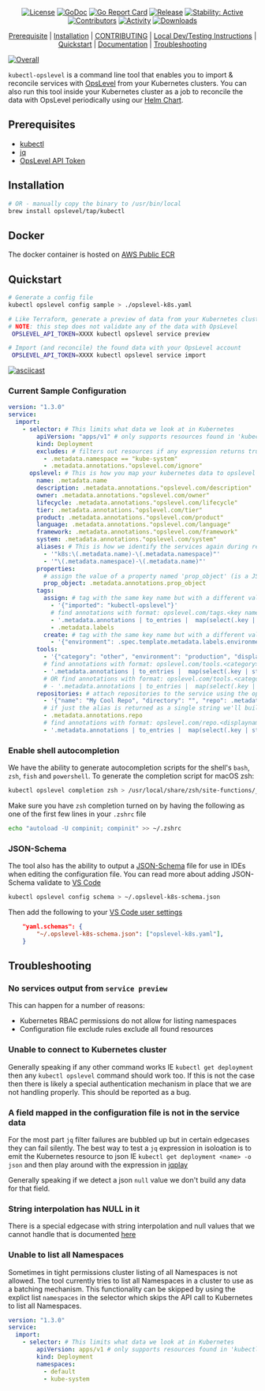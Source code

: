 <p align="center">
    <a href="https://github.com/OpsLevel/kubectl-opslevel/blob/main/LICENSE">
        <img src="https://img.shields.io/github/license/OpsLevel/kubectl-opslevel.svg" alt="License" /></a>
    <a href="https://pkg.go.dev/github.com/OpsLevel/kubectl-opslevel">
        <img src="https://pkg.go.dev/badge/github.com/OpsLevel/kubectl-opslevel" alt="GoDoc" /></a>
    <a href="https://goreportcard.com/report/github.com/OpsLevel/kubectl-opslevel">
        <img src="https://goreportcard.com/badge/github.com/OpsLevel/kubectl-opslevel" alt="Go Report Card" /></a>
    <a href="https://GitHub.com/OpsLevel/kubectl-opslevel/releases/">
        <img src="https://img.shields.io/github/v/release/OpsLevel/kubectl-opslevel" alt="Release" /></a>
    <a href="https://masterminds.github.io/stability/active.html">
        <img src="https://masterminds.github.io/stability/active.svg" alt="Stability: Active" /></a>
    <a href="https://github.com/OpsLevel/kubectl-opslevel/graphs/contributors">
        <img src="https://img.shields.io/github/contributors/OpsLevel/kubectl-opslevel" alt="Contributors" /></a>
    <a href="https://github.com/OpsLevel/kubectl-opslevel/pulse">
        <img src="https://img.shields.io/github/commit-activity/m/OpsLevel/kubectl-opslevel" alt="Activity" /></a>
    <a href="https://github.com/OpsLevel/kubectl-opslevel/releases">
        <img src="https://img.shields.io/github/downloads/OpsLevel/kubectl-opslevel/total" alt="Downloads" /></a>
</p>

<p align="center">
 <a href="#prerequisite">Prerequisite</a> |
 <a href="#installation">Installation</a> |
 <a href="./CONTRIBUTING.md">CONTRIBUTING</a> |
 <a href="./docs/Local-Development.md">Local Dev/Testing Instructions</a> |
 <a href="#quickstart">Quickstart</a> |
 <a href="https://docs.opslevel.com/docs/kubernetes-integration">Documentation</a> |
 <a href="#troubleshooting">Troubleshooting</a>
</p>

[![Overall](https://img.shields.io/endpoint?style=flat&url=https%3A%2F%2Fapp.opslevel.com%2Fapi%2Fservice_level%2F4SZo_XBzNM8K84zLHYdEXCcvBL6q_pTzUMSR09DmnZM)](https://app.opslevel.com/services/opslevel_kubernetes_sync/maturity-report)

`kubectl-opslevel` is a command line tool that enables you to import & reconcile services with [OpsLevel](https://www.opslevel.com/) from your Kubernetes clusters.  You can also run this tool inside your Kubernetes cluster as a job to reconcile the data with OpsLevel periodically using our [Helm Chart](https://github.com/OpsLevel/helm-charts).

## Prerequisites

- [kubectl](https://kubernetes.io/docs/tasks/tools/install-kubectl/)
- [jq](https://jqlang.github.io/jq/download/)
- [OpsLevel API Token](https://app.opslevel.com/api_tokens)

## Installation

```sh
# OR - manually copy the binary to /usr/bin/local
brew install opslevel/tap/kubectl
```

## Docker

The docker container is hosted on [AWS Public ECR](https://gallery.ecr.aws/opslevel/kubectl-opslevel)

## Quickstart

```sh
# Generate a config file
kubectl opslevel config sample > ./opslevel-k8s.yaml

# Like Terraform, generate a preview of data from your Kubernetes cluster
# NOTE: this step does not validate any of the data with OpsLevel
 OPSLEVEL_API_TOKEN=XXXX kubectl opslevel service preview

# Import (and reconcile) the found data with your OpsLevel account
 OPSLEVEL_API_TOKEN=XXXX kubectl opslevel service import
```

[![asciicast](https://asciinema.org/a/bv6WTcqkGtmC5wXN4VXYr035y.svg)](https://asciinema.org/a/bv6WTcqkGtmC5wXN4VXYr035y)


### Current Sample Configuration

```yaml
version: "1.3.0"
service:
  import:
    - selector: # This limits what data we look at in Kubernetes
        apiVersion: "apps/v1" # only supports resources found in 'kubectl api-resources --verbs="get,list"'
        kind: Deployment
        excludes: # filters out resources if any expression returns truthy
          - .metadata.namespace == "kube-system"
          - .metadata.annotations."opslevel.com/ignore"
      opslevel: # This is how you map your kubernetes data to opslevel service
        name: .metadata.name
        description: .metadata.annotations."opslevel.com/description"
        owner: .metadata.annotations."opslevel.com/owner"
        lifecycle: .metadata.annotations."opslevel.com/lifecycle"
        tier: .metadata.annotations."opslevel.com/tier"
        product: .metadata.annotations."opslevel.com/product"
        language: .metadata.annotations."opslevel.com/language"
        framework: .metadata.annotations."opslevel.com/framework"
        system: .metadata.annotations."opslevel.com/system"
        aliases: # This is how we identify the services again during reconciliation - please make sure they are unique
          - '"k8s:\(.metadata.name)-\(.metadata.namespace)"'
          - '"\(.metadata.namespace)-\(.metadata.name)"'
        properties:
          # assign the value of a property named 'prop_object' (is a JSON object) onto this service
          prop_object: .metadata.annotations.prop_object
        tags:
          assign: # tag with the same key name but with a different value will be updated on the service
            - '{"imported": "kubectl-opslevel"}'
            # find annotations with format: opslevel.com/tags.<key name>: <value>
            - '.metadata.annotations | to_entries |  map(select(.key | startswith("opslevel.com/tags"))) | map({(.key | split(".")[2]): .value})'
            - .metadata.labels
          create: # tag with the same key name but with a different value with be added to the service
            - '{"environment": .spec.template.metadata.labels.environment}'
        tools:
          - '{"category": "other", "environment": "production", "displayName": "my-cool-tool", "url": .metadata.annotations."example.com/my-cool-tool"} | if .url then . else empty end'
          # find annotations with format: opslevel.com/tools.<category>.<displayname>: <url>
          - '.metadata.annotations | to_entries |  map(select(.key | startswith("opslevel.com/tools"))) | map({"category": .key | split(".")[2], "displayName": .key | split(".")[3], "url": .value})'
          # OR find annotations with format: opslevel.com/tools.<category>.<environment>.<displayname>: <url>
          # - '.metadata.annotations | to_entries |  map(select(.key | startswith("opslevel.com/tools"))) | map({"category": .key | split(".")[2], "environment": .key | split(".")[3], "displayName": .key | split(".")[4], "url": .value})'
        repositories: # attach repositories to the service using the opslevel repo alias - IE github.com:hashicorp/vault
          - '{"name": "My Cool Repo", "directory": "", "repo": .metadata.annotations.repository} | if .repo then . else empty end'
          # if just the alias is returned as a single string we'll build the name for you and set the directory to "/"
          - .metadata.annotations.repo
          # find annotations with format: opslevel.com/repo.<displayname>.<repo.subpath.dots.turned.to.forwardslash>: <opslevel repo alias>
          - '.metadata.annotations | to_entries |  map(select(.key | startswith("opslevel.com/repo"))) | map({"name": .key | split(".")[2], "directory": .key | split(".")[3:] | join("/"), "repo": .value})'
```

### Enable shell autocompletion

We have the ability to generate autocompletion scripts for the shell's `bash`, `zsh`, `fish` and `powershell`.  To generate
the completion script for macOS zsh:

```sh
kubectl opslevel completion zsh > /usr/local/share/zsh/site-functions/_kubectl-opslevel
```

Make sure you have `zsh` completion turned on by having the following as one of the first few lines in your `.zshrc` file

```sh
echo "autoload -U compinit; compinit" >> ~/.zshrc
```

### JSON-Schema

The tool also has the ability to output a [JSON-Schema](https://json-schema.org/) file for use in IDEs when editing the configuration file.
You can read more about adding JSON-Schema validate to [VS Code](https://code.visualstudio.com/docs/languages/json#_json-schemas-and-settings)

```sh
kubectl opslevel config schema > ~/.opslevel-k8s-schema.json
```

Then add the following to your [VS Code user settings](https://code.visualstudio.com/docs/getstarted/settings)

```json
    "yaml.schemas": {
        "~/.opslevel-k8s-schema.json": ["opslevel-k8s.yaml"],
    }
```

## Troubleshooting

### No services output from `service preview`

This can happen for a number of reasons:

  - Kubernetes RBAC permissions do not allow for listing namespaces
  - Configuration file exclude rules exclude all found resources

### Unable to connect to Kubernetes cluster

Generally speaking if any other command works IE `kubectl get deployment` then any `kubectl opslevel` command should work too.  If this is not the case then there is likely a special authentication mechanism in place that we are not handling properly.  This should be reported as a bug.

### A field mapped in the configuration file is not in the service data

For the most part `jq` filter failures are bubbled up but in certain edgecases they can fail silently.
The best way to test a `jq` expression in isoloation is to emit the Kubernetes resource to json IE `kubectl get deployment <name> -o json`
and then play around with the expression in [jqplay](https://jqplay.org/)

Generally speaking if we detect a json `null` value we don't build any data for that field.

### String interpolation has NULL in it

There is a special edgecase with string interpolation and null values that we cannot handle that is documented [here](https://github.com/OpsLevel/kubectl-opslevel/issues/36)

### Unable to list all Namespaces

Sometimes in tight permissions cluster listing of all Namespaces is not allowed.  The tool currently tries to list all Namespaces
in a cluster to use as a batching mechanism.  This functionality can be skipped by using
the explict list `namespaces` in the selector which skips the API call to Kubernetes to list all Namespaces.

```yaml
version: "1.3.0"
service:
  import:
    - selector: # This limits what data we look at in Kubernetes
        apiVersion: apps/v1 # only supports resources found in 'kubectl api-resources --verbs="get,list"'
        kind: Deployment
        namespaces:
          - default
          - kube-system
```
